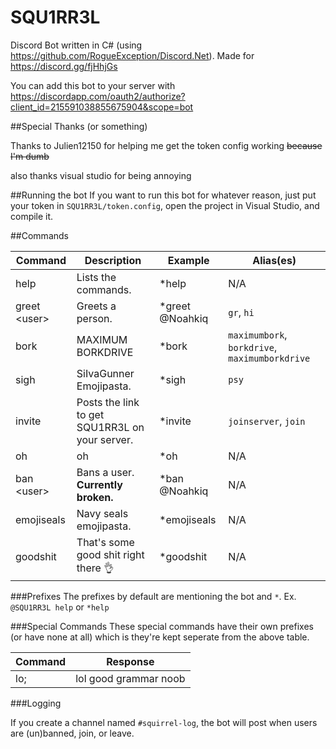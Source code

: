 # SQU1RR3L
Discord Bot written in C# (using https://github.com/RogueException/Discord.Net). Made for https://discord.gg/fjHhjGs

You can add this bot to your server with https://discordapp.com/oauth2/authorize?client_id=215591038855675904&scope=bot

##Special Thanks (or something)

Thanks to Julien12150 for helping me get the token config working ~~because I'm dumb~~

also thanks visual studio for being annoying

##Running the bot
If you want to run this bot for whatever reason, just put your token in `SQU1RR3L/token.config`, open the project in Visual Studio, and compile it.

##Commands

| Command  | Description | Example | Alias(es) |
| ------------- | ------------- | ------------- | ------------- |
| help  | Lists the commands.  | *help | N/A |
| greet \<user> | Greets a person.  | *greet @Noahkiq | `gr`, `hi` |
| bork | MAXIMUM BORKDRIVE | *bork | `maximumbork`, `borkdrive`, `maximumborkdrive` |
| sigh | SiIvaGunner Emojipasta. | *sigh | `psy` |
| invite | Posts the link to get SQU1RR3L on your server. | *invite | `joinserver`, `join` |
| oh | oh | *oh | N/A |
| ban \<user> | Bans a user. **Currently broken.** | *ban @Noahkiq | N/A |
| emojiseals | Navy seals emojipasta. | *emojiseals | N/A |
| goodshit | That's some good shit right there 👌 | *goodshit | N/A |


###Prefixes
The prefixes by default are mentioning the bot and `*`. Ex. `@SQU1RR3L help` or `*help`

###Special Commands
These special commands have their own prefixes (or have none at all) which is they're kept seperate from the above table.

| Command  | Response |
| ------------- | ------------- |
| lo;  | lol good grammar noob |

###Logging

If you create a channel named `#squirrel-log`, the bot will post when users are (un)banned, join, or leave.
